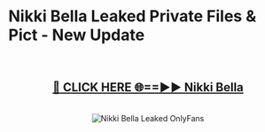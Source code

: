# Nikki Bella Leaked Private Files & Pict - New Update
<br>
<div align="center">
<h2><a href="https://mediafilles.blogspot.com/?title=Nikki_Bella" rel="nofollow">🔴 CLICK HERE 🌐==►► Nikki Bella</a></h2>
<br>
<a href="https://mediafilles.blogspot.com/?title=Nikki_Bella" rel="nofollow" data-target="animated-image.originalLink"><img src="https://i.ibb.co.com/WyWwxjT/player-gif2.gif" alt="Nikki Bella Leaked OnlyFans" style="max-width: 100%; display: inline-block;" data-target="animated-image.originalImage"></a>
</div>
<br>
